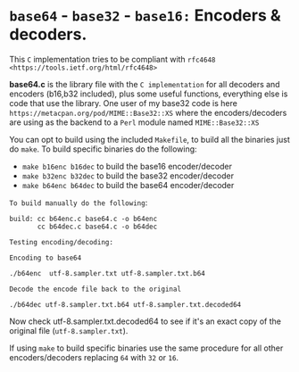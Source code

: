 # ``base64`` - ``base32`` - ``base16:`` Encoders & decoders.

This ``C`` implementation tries to be compliant with ``rfc4648 <https://tools.ietf.org/html/rfc4648>``

**base64.c** is the library file with the ``C implementation`` for all decoders and encoders (b16,b32 included), plus some useful functions, everything else is code that use the library. One user of my base32 code is here ``https://metacpan.org/pod/MIME::Base32::XS`` where the encoders/decoders are using as the backend to a ``Perl`` module named ``MIME::Base32::XS``



You can opt to build using the included ``Makefile``, to build all the binaries just do ``make``. To build specific binaries do the following:

 - ``make b16enc b16dec`` to build the base16 encoder/decoder
 - ``make b32enc b32dec`` to build the base32 encoder/decoder
 - ``make b64enc b64dec`` to build the base64 encoder/decoder


``To build manually do the following``:

    build: cc b64enc.c base64.c -o b64enc
           cc b64dec.c base64.c -o b64dec

``Testing encoding/decoding:``

``Encoding to base64``

    ./b64enc  utf-8.sampler.txt utf-8.sampler.txt.b64

``Decode the encode file back to the original``

    ./b64dec utf-8.sampler.txt.b64 utf-8.sampler.txt.decoded64

Now check utf-8.sampler.txt.decoded64 to see if it's an exact copy of the original
file (``utf-8.sampler.txt``).

If using ``make`` to build specific binaries use the same procedure for all other encoders/decoders replacing ``64`` with ``32`` or ``16``.

